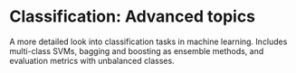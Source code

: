 # Classification: Advanced topics

A more detailed look into classification tasks in machine learning. Includes multi-class SVMs, bagging and boosting as ensemble methods, and evaluation metrics with unbalanced classes. 
